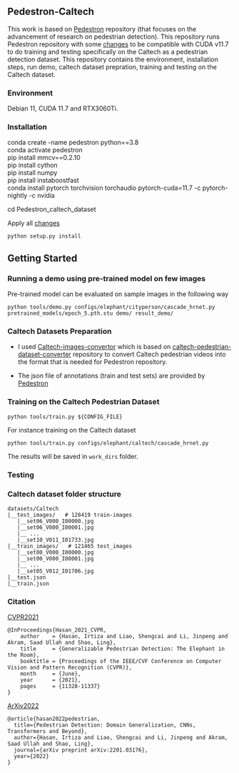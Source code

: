 
## Pedestron-Caltech

This work is based on [Pedestron](https://github.com/hasanirtiza/Pedestron) repository (that focuses on the advancement of research on pedestrian detection). This repository runs Pedestron repository with some [changes](https://github.com/hasanirtiza/Pedestron/pull/150) to be compatible with CUDA v11.7 to do training and testing specifically on the Caltech as a pedestrian detection dataset. This repository contains the environment, installation steps, run  demo, caltech dataset prepration, training and testing on the Caltech dataset.


### Environment
Debian 11, CUDA 11.7 and RTX3060Ti.


### Installation

conda create -name pedestron python==3.8<br/>
conda activate pedestron<br/>
pip install mmcv==0.2.10<br/>
pip install cython<br/>
pip install numpy<br/>
pip install instaboostfast<br/>
conda install pytorch torchvision torchaudio pytorch-cuda=11.7 -c pytorch-nightly -c nvidia<br/>

cd Pedestron_caltech_dataset<br/>

Apply all [changes](https://github.com/hasanirtiza/Pedestron/pull/150)<br/>

```shell 
python setup.py install
```

## Getting Started

### Running a demo using pre-trained model on few images
Pre-trained model can be evaluated on sample images in the following way
```shell 
python tools/demo.py configs/elephant/cityperson/cascade_hrnet.py pretrained_models/epoch_5.pth.stu demo/ result_demo/ 
```
### Caltech Datasets Preparation
* I used [Caltech-images-convertor](https://github.com/Nazila-H/Caltech-images-convertor) which is based on [caltech-pedestrian-dataset-converter](https://github.com/mitmul/caltech-pedestrian-dataset-converter) repository to convert Caltech pedestrian videos into the format that is needed for Pedestron repository.

* The json file of annotations (train and test sets) are provided by [Pedestron](https://github.com/hasanirtiza/Pedestron/tree/master/datasets/Caltech)


### Training on the Caltech Pedestrian Dataset

```shell
python tools/train.py ${CONFIG_FILE}
```
For instance training on the Caltech dataset

```shell
python tools/train.py configs/elephant/caltech/cascade_hrnet.py
```
The results will be saved in `work_dirs` folder.

### Testing




### Caltech dataset folder structure 
```shell   
datasets/Caltech
|__test_images/   # 128419 train-images
   |__set06_V000_I00000.jpg
   |__set06_V000_I00001.jpg
   |__ ...
   |__set10_V011_I01733.jpg
|__train_images/   # 121465 test_images
   |__set00_V000_I00000.jpg 
   |__set00_V000_I00001.jpg
   |__ ...
   |__set05_V012_I01706.jpg   
|__test.json
|__train.json  

```


### Citation
[CVPR2021](https://openaccess.thecvf.com/content/CVPR2021/papers/Hasan_Generalizable_Pedestrian_Detection_The_Elephant_in_the_Room_CVPR_2021_paper.pdf)
```
@InProceedings{Hasan_2021_CVPR,
    author    = {Hasan, Irtiza and Liao, Shengcai and Li, Jinpeng and Akram, Saad Ullah and Shao, Ling},
    title     = {Generalizable Pedestrian Detection: The Elephant in the Room},
    booktitle = {Proceedings of the IEEE/CVF Conference on Computer Vision and Pattern Recognition (CVPR)},
    month     = {June},
    year      = {2021},
    pages     = {11328-11337}
}

```

[ArXiv2022](https://arxiv.org/pdf/2201.03176.pdf)
```
@article{hasan2022pedestrian,
  title={Pedestrian Detection: Domain Generalization, CNNs, Transformers and Beyond},
  author={Hasan, Irtiza and Liao, Shengcai and Li, Jinpeng and Akram, Saad Ullah and Shao, Ling},
  journal={arXiv preprint arXiv:2201.03176},
  year={2022}
}
```
